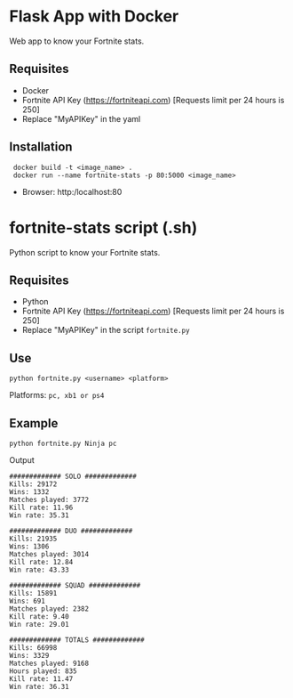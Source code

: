 # Flask App with Docker
Web app to know your Fortnite stats.

## Requisites
 - Docker
 - Fortnite API Key (https://fortniteapi.com) [Requests limit per 24 hours is 250]
 - Replace "MyAPIKey" in the yaml
 
## Installation

```
 docker build -t <image_name> .
 docker run --name fortnite-stats -p 80:5000 <image_name>
```
 - Browser: http:/localhost:80


# fortnite-stats script (.sh)
Python script to know your Fortnite stats.

## Requisites

- Python
- Fortnite API Key (https://fortniteapi.com) [Requests limit per 24 hours is 250]
- Replace "MyAPIKey" in the script `fortnite.py`

## Use

```
python fortnite.py <username> <platform>
```
Platforms: `pc, xb1 or ps4`

## Example

```
python fortnite.py Ninja pc
```

Output

```
############# SOLO #############
Kills: 29172
Wins: 1332
Matches played: 3772
Kill rate: 11.96
Win rate: 35.31

############# DUO #############
Kills: 21935
Wins: 1306
Matches played: 3014
Kill rate: 12.84
Win rate: 43.33

############# SQUAD #############
Kills: 15891
Wins: 691
Matches played: 2382
Kill rate: 9.40
Win rate: 29.01

############# TOTALS #############
Kills: 66998
Wins: 3329
Matches played: 9168
Hours played: 835
Kill rate: 11.47
Win rate: 36.31
```
